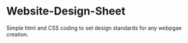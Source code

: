 # Website-Design-Sheet
Simple html and CSS coding to set design standards for any webpgae creation.
